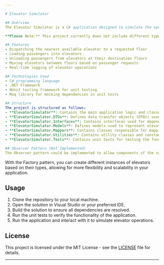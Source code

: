 ```yaml
---

# Elevator Simulator

## Overview
The Elevator Simulator is a C# application designed to simulate the operation of elevators within a multi-floor building. It provides functionalities such as dispatching elevators to requested floors, loading and unloading passengers, and moving elevators between floors based on passenger requests.

**Please Note:** This project currently does not include different types of elevators, and the efficiency of unloading passengers can be increased by changing weights of the scan algorithm. Additionally, the Observer-Subscriber pattern is not implemented in the current version.

## Features
- Dispatching the nearest available elevator to a requested floor
- Loading passengers into elevators
- Unloading passengers from elevators at their destination floors
- Moving elevators between floors based on passenger requests
- Real-time logging of elevator operations

## Technologies Used
- C# programming language
- .NET Framework
- NUnit testing framework for unit testing
- Moq library for mocking dependencies in unit tests

## Structure
The project is structured as follows:
- **ElevatorSimulator**: Contains the main application logic and classes, including the `ElevatorService`, `Elevator`, `Passenger`, and other related classes.
- **ElevatorSimulator.DTOs**: Defines data transfer objects (DTOs) used for transferring data between different parts of the application.
- **ElevatorSimulator.Interfaces**: Contains interfaces used for dependency injection and loose coupling of components.
- **ElevatorSimulator.Models**: Defines models used to represent elevator-related entities.
- **ElevatorSimulator.Mappers**: Contains classes responsible for mapping between DTOs and models.
- **ElevatorSimulator.Utilities**: Contains utility classes and constants used throughout the application.
- **ElevatorSimulator.Tests**: Contains unit tests for testing the functionality of the application.

## Observer Pattern (Not Implemented)
The Observer pattern could be implemented to allow components of the system to subscribe to events related to elevator operations. For example, a Console component could subscribe to events such as "ElevatorArrived", "PassengerLoaded", and "PassengerUnloaded" to update its display in real-time.

```

With the Factory pattern, you can create different instances of elevators based on their types, allowing for more flexibility and scalability in your application.

## Usage
1. Clone the repository to your local machine.
2. Open the solution in Visual Studio or your preferred IDE.
3. Build the solution to ensure all dependencies are resolved.
4. Run the unit tests to verify the functionality of the application.
5. Run the application and interact with it to simulate elevator operations.

## License
This project is licensed under the MIT License - see the [LICENSE](LICENSE) file for details.

---
```

